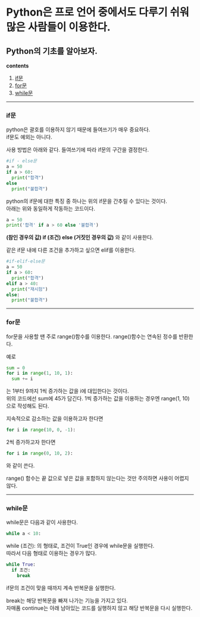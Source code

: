 Python은 프로 언어 중에서도 다루기 쉬워 많은 사람들이 이용한다.
===========
Python의 기초를 알아보자.
-----------
**contents**
1. [if문](#if문)
2. [for문](#for문)
3. [while문](#while문)

***
### if문
python은 괄호를 이용하지 않기 때문에 들여쓰기가 매우 중요하다.  
if문도 예외는 아니다.  

사용 방법은 아래와 같다. 들여쓰기에 따라 if문의 구간을 결정한다.  
```Python
#if - else문
a = 50
if a > 60:
  print("합격")
else 
  print("불합격")
``` 

python의 if문에 대한 특징 중 하나는 위의 if문을 간추릴 수 있다는 것이다.  
아래는 위와 동일하게 작동하는 코드이다.
```Python
a = 50
print('합격' if a > 60 else '불합격')
```
**(참인 경우의 값) if (조건) else (거짓인 경우의 값)** 와 같이 사용한다.

같은 if문 내에 다른 조건을 추가하고 싶으면 elif를 이용한다. 
```Python
#if-elif-else문
a = 50
if a > 60:
  print("합격")
elif a > 40: 
  print("재시험")
else:
  print("불합격")
```

***
### for문
for문을 사용할 땐 주로 range()함수를 이용한다. range()함수는 연속된 정수를 반환한다.  

예로
```python
sum = 0
for i in range(1, 10, 1):
  sum += i
```

는 1부터 9까지 1씩 증가하는 값을 i에 대입한다는 것이다.  
위의 코드에선 sum에 45가 담긴다. 
1씩 증가하는 값을 이용하는 경우엔 range(1, 10)으로 작성해도 된다.

지속적으로 감소하는 값을 이용하고자 한다면  
```python
for i in range(10, 0, -1):
```

2씩 증가하고자 한다면
```python
for i in range(0, 10, 2):
```
와 같이 쓴다. 

range() 함수는 끝 값으로 넣은 값을 포함하지 않는다는 것만 주의하면 사용이 어렵지 않다.  

***
### while문
while문은 다음과 같이 사용한다.
```Python
while a < 10:
```

while (조건): 의 형태로, 조건이 True인 경우에 while문을 실행한다.  
따라서 다음 형태로 이용하는 경우가 많다.  
```Python
while True:
  if 조건:
    break
```
if문의 조건이 맞을 때까지 계속 반복문을 실행한다.  

break는 해당 반복문을 빠져 나가는 기능을 가지고 있다.  
자매품 continue는 아래 남아있는 코드를 실행하지 않고 해당 반복문을 다시 실행한다.  
